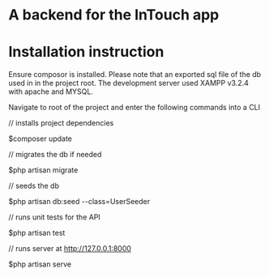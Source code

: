 # A backend for the InTouch app

# Installation instruction 

Ensure composor is installed. 
Please note that an exported sql file of the db used in in the project root. 
The development server used XAMPP v3.2.4 with apache and MYSQL.

Navigate to root of the project and enter the following commands into a CLI


// installs project dependencies 

$composer update

// migrates the db if needed

$php artisan migrate

// seeds the db

$php artisan db:seed --class=UserSeeder

// runs unit tests for the API

$php artisan test

// runs server at http://127.0.0.1:8000

$php artisan serve
